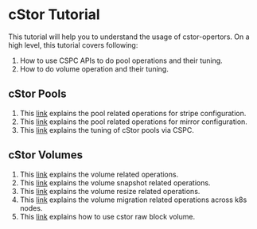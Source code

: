 # cStor Tutorial

This tutorial will help you to understand the usage of cstor-opertors.
On a high level, this tutorial covers following:

1. How to use CSPC APIs to do pool operations and their tuning.
2. How to do volume operation and their tuning.

## cStor Pools

1. This [link](./cspc/stripe/stripe.md) explains the pool related operations for stripe configuration.
2. This [link](./cspc/mirror/mirror.md) explains the pool related operations for mirror configuration.
3. This [link](./cspc/tuning/tune.md) explains the tuning of cStor pools via CSPC.


## cStor Volumes

1. This [link](./volumes/volume.md) explains the volume related operations.
2. This [link](./volumes/snapshot.md) explains the volume snapshot related operations.
3. This [link](./volumes/resize.md) explains the volume resize related operations.
4. This [link](./volumes/migration.md) explains the volume migration related operations across k8s nodes.
5. This [link](./volumes/block_volume.md) explains how to use cstor raw block volume.
